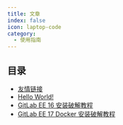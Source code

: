```yaml
---
title: 文章
index: false
icon: laptop-code
category:
  - 使用指南
---
```


## 目录

- [友情链接](friends.md)
- [Hello World!](helloworld.md)
- [GitLab EE 16 安装破解教程](GitLab-Install.md)
- [GitLab EE 17 Docker 安装破解教程](GitLab-Install-Docker.md)